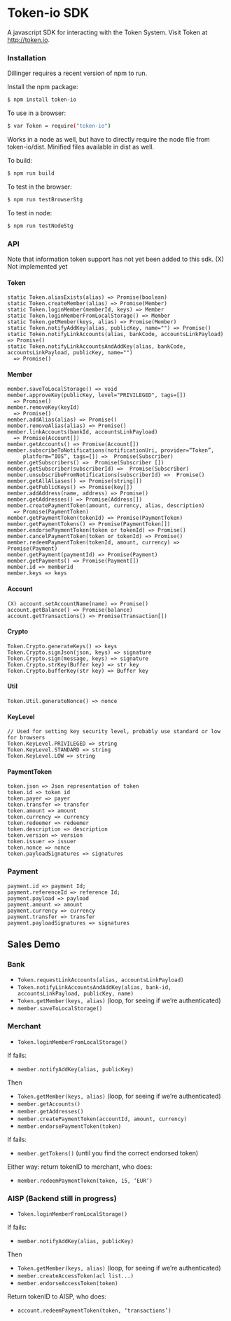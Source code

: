 # Token-io SDK

A javascript SDK for interacting with the Token System. Visit Token at http://token.io.

### Installation

Dillinger requires a recent version of npm to run.

Install the npm package:

```sh
$ npm install token-io
```

To use in a browser:

```sh
$ var Token = require("token-io")
```

Works in a node as well, but have to directly require the node file from token-io/dist.
Minified files available in dist as well.

To build:
```sh
$ npm run build
```

To test in the browser:
```sh
$ npm run testBrowserStg
```

To test in node:
```sh
$ npm run testNodeStg
```

### API
Note that information token support has not yet been added to this sdk.
(X) Not implemented yet

#### Token
```
static Token.aliasExists(alias) => Promise(boolean)
static Token.createMember(alias) => Promise(Member)
static Token.loginMember(memberId, keys) => Member
static Token.loginMemberFromLocalStorage() => Member
static Token.getMember(keys, alias) => Promise(Member)
static Token.notifyAddKey(alias, publicKey, name="") => Promise()
static Token.notifyLinkAccounts(alias, bankCode, accountsLinkPayload) => Promise()
static Token.notifyLinkAccountsAndAddKey(alias, bankCode, accountsLinkPayload, publicKey, name="")
  => Promise()
```

#### Member
```
member.saveToLocalStorage() => void
member.approveKey(publicKey, level="PRIVILEGED", tags=[])
  => Promise()
member.removeKey(keyId)
  => Promise()
member.addAlias(alias) => Promise()
member.removeAlias(alias) => Promise()
member.linkAccounts(bankId, accountsLinkPayload)
  => Promise(Account[])
member.getAccounts() => Promise(Account[])
member.subscribeToNotifications(notificationUri, provider=“Token”,
     platform=“IOS”, tags=[]) =>  Promise(Subscriber)
member.getSubscribers() =>  Promise(Subscriber [])
member.getSubscriber(subscriberId) =>  Promise(Subscriber)
member.unsubscribeFromNotifications(subscriberId) =>  Promise()
member.getAllAliases() => Promise(string[])
member.getPublicKeys() => Promise(key[])
member.addAddress(name, address) => Promise()
member.getAddresses() => Promise(Address[])
member.createPaymentToken(amount, currency, alias, description)
  => Promise(PaymentToken)
member.getPaymentToken(tokenId) => Promise(PaymentToken)
member.getPaymentTokens() => Promise(PaymentToken[])
member.endorsePaymentToken(token or tokenId) => Promise()
member.cancelPaymentToken(token or tokenId) => Promise()
member.redeemPaymentToken(tokenId, amount, currency) => Promise(Payment)
member.getPayment(paymentId) => Promise(Payment)
member.getPayments() => Promise(Payment[])
member.id => memberid
member.keys => keys
```

#### Account
```
(X) account.setAccountName(name) => Promise()
account.getBalance() => Promise(balance)
account.getTransactions() => Promise(Transaction[])
```
#### Crypto
```
Token.Crypto.generateKeys() => keys
Token.Crypto.signJson(json, keys) => signature
Token.Crypto.sign(message, keys) => signature
Token.Crypto.strKey(Buffer key) => str key
Token.Crypto.bufferKey(str key) => Buffer key
```

#### Util
```
Token.Util.generateNonce() => nonce
```

#### KeyLevel
```
// Used for setting key security level, probably use standard or low for browsers
Token.KeyLevel.PRIVILEGED => string
Token.KeyLevel.STANDARD => string  
Token.KeyLevel.LOW => string
```

#### PaymentToken
```
token.json => Json representation of token
token.id => token id
token.payer => payer
token.transfer => transfer
token.amount => amount
token.currency => currency
token.redeemer => redeemer
token.description => description
token.version => version
token.issuer => issuer
token.nonce => nonce
token.payloadSignatures => signatures
```
### Payment
```
payment.id => payment Id;
payment.referenceId => reference Id;
payment.payload => payload
payment.amount => amount
payment.currency => currency
payment.transfer => transfer
payment.payloadSignatures => signatures
```

## Sales Demo

### Bank
* ```Token.requestLinkAccounts(alias, accountsLinkPayload)```
* ```Token.notifyLinkAccountsAndAddKey(alias, bank-id, accountsLinkPayload, publicKey, name)```
* ```Token.getMember(keys, alias)``` (loop, for seeing if we’re authenticated)
* ```member.saveToLocalStorage()```

### Merchant
* ```Token.loginMemberFromLocalStorage()```

If fails:
* ```member.notifyAddKey(alias, publicKey)```

Then
* ```Token.getMember(keys, alias)``` (loop, for seeing if we’re authenticated)
* ```member.getAccounts()```
* ```member.getAddresses()```
* ```member.createPaymentToken(accountId, amount, currency)```
* ```member.endorsePaymentToken(token)```

If fails:
* ```member.getTokens()``` (until you find the correct endorsed token)


Either way: return tokenID to merchant, who does:
* ```member.redeemPaymentToken(token, 15, ‘EUR’)```

### AISP (Backend still in progress)
* ```Token.loginMemberFromLocalStorage()```

If fails:
* ```member.notifyAddKey(alias, publicKey)```

Then
* ```Token.getMember(keys, alias)``` (loop, for seeing if we’re authenticated)
* ```member.createAccessToken(acl list...)```
* ```member.endorseAccessToken(token)```

Return tokenID to AISP, who does:
* ```account.redeemPaymentToken(token, ‘transactions’)```
